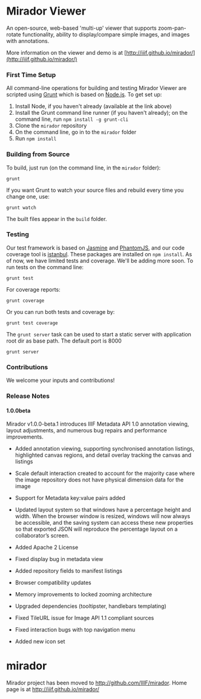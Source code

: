 # Mirador Viewer

An open-source, web-based 'multi-up' viewer that supports zoom-pan-rotate functionality, ability to display/compare simple images, and images with annotations.

More information on the viewer and demo is at [http://iiif.github.io/mirador/](http://iiif.github.io/mirador/)

### First Time Setup

All command-line operations for building and testing Mirador Viewer are scripted using [Grunt](http://gruntjs.com/) which is based on [Node.js](http://nodejs.org/). To get set up:

1. Install Node, if you haven't already (available at the link above)
1. Install the Grunt command line runner (if you haven't already); on the command line, run `npm install -g grunt-cli`
1. Clone the `mirador` repository
1. On the command line, go in to the `mirador` folder
1. Run `npm install`

### Building from Source

To build, just run (on the command line, in the `mirador` folder):

    grunt

If you want Grunt to watch your source files and rebuild every time you change one, use:

    grunt watch

The built files appear in the `build` folder.

### Testing

Our test framework is based on [Jasmine](http://pivotal.github.io/jasmine/) and [PhantomJS](http://phantomjs.org/), and our code coverage tool is [istanbul](http://gotwarlost.github.io/istanbul/).
These packages are installed on `npm install`. As of now, we have limited tests and coverage. We'll be adding more soon. To run tests on the command line:

    grunt test

For coverage reports:

    grunt coverage

Or you can run both tests and coverage by:

    grunt test coverage

The `grunt server` task can be used to start a static server with application root dir as base path. The default port is 8000

    grunt server


### Contributions

We welcome your inputs and contributions!

### Release Notes
#### 1.0.0beta
Mirador v1.0.0-beta.1 introduces IIIF Metadata API 1.0 annotation viewing, layout adjustments, and numerous bug repairs and performance improvements.

-   Added annotation viewing, supporting synchronised annotation listings, highlighted canvas regions, and detail overlay tracking the canvas and listings 

-   Scale default interaction created to account for the majority case where the image repository does not have physical dimension data for the image

-   Support for Metadata key:value pairs added

-   Updated layout system so that windows have a percentage height and width. When the browser window is resized, windows will now always be accessible, and the saving system can access these new properties so that exported JSON will reproduce the percentage layout on a collaborator’s screen.

-   Added Apache 2 License

-   Fixed display bug in metadata view

-   Added repository fields to manifest listings

-   Browser compatibility updates

-   Memory improvements to locked zooming architecture

-   Upgraded dependencies (tooltipster, handlebars templating)

-   Fixed TileURL issue for Image API 1.1 compliant sources

-   Fixed interaction bugs with top navigation menu

-   Added new icon set

mirador
=======

Mirador project has been moved to http://github.com/IIIF/mirador. Home page is at http://iiif.github.io/mirador/
